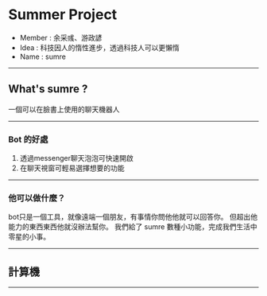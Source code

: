 # Summer Project
- Member : 余采彧、游政諺
- Idea : 科技因人的惰性進步，透過科技人可以更懶惰
- Name : sumre

---
## What's sumre ?
一個可以在臉書上使用的聊天機器人

----
### Bot 的好處
1. 透過messenger聊天泡泡可快速開啟
2. 在聊天視窗可輕易選擇想要的功能

----
### 他可以做什麼？
bot只是一個工具，就像遠端一個朋友，有事情你問他他就可以回答你。
但超出他能力的東西東西他就沒辦法幫你。
我們給了 sumre 數種小功能，完成我們生活中零星的小事。

---
## 計算機

---
